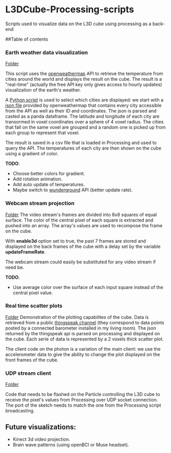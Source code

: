 # L3DCube-Processing-scripts
Scripts used to visualize data on the L3D cube using processing as a back-end

##Table of contents
### Earth weather data visualization
[Folder](https://github.com/amatelin/L3DCube-Processing-scripts/tree/master/earth_weather_data)

This script uses the [openweathermap](http://openweathermap.org/api) API to retrieve the temperature from cities around the world and displays the result on the cube. 
The result is a "real-time" (actually the free API key only gives access to hourly updates) visualization of the earth's weather. 

A [Python script](https://github.com/amatelin/L3DCube-Processing-scripts/blob/master/earth_weather_data/py/city_coordinates_comparison.py) is used to select which cities are displayed: we start with a [json file](http://bulk.openweathermap.org/sample/) provided by openweathermap
that contains every city accessible from the API as well as their ID and coordinates. The json is parsed and casted as a panda dataframe. 
The latitude and longitude of each city are transormed in voxel coordinates over a sphere of 4 voxel radius. The cities that fall
on the same voxel are grouped and a random one is picked up from each group to represent that voxel. 

The result is saved in a csv file that is loaded in Processing and used to query the API. The temperatures of each city are then shown 
on the cube using a gradient of color. 

**TODO**:
* Choose better colors for gradient. 
* Add rotation animation. 
* Add auto update of temperatures. 
* Maybe switch to [wunderground](http://www.wunderground.com) API (better update rate). 

### Webcam stream projection
[Folder](https://github.com/amatelin/L3DCube-Processing-scripts/tree/master/pixelate_video_stream)
The video stream's frames are divided into 8x8 squares of equal surface. The color of the central pixel of each square is extracted 
and pushed into an array. The array's values are used to recompose the frame on the cube. 

With **enable3d** option set to true, the past 7 frames are stored and displayed on the back frames of the cube with a delay set by the 
variable **updateFrameRate**. 

The webcam stream could easily be substituted for any video stream if need be. 

**TODO**:
* Use average color over the surface of each input square instead of the central pixel value. 

### Real time scatter plots
[Folder](https://github.com/amatelin/L3DCube-Processing-scripts/tree/master/thingspeak_real_time_plots)
Demonstration of the plotting capabilites of the cube. Data is retrieved from a public [thingspeak channel](https://thingspeak.com/channels/53833) (they correspond to 
data points posted by a connected barometer installed in my living room). 
The json returned by the thingspeak api is parsed on processing and displayed on the cube. Each serie of data is represented by a 2 voxels thick scatter plot. 

The client code on the photon is a variation of the main client: we use the accelerometer data to give the ability to change the plot displayed on the front frames of the cube. 

### UDP stream client
[Folder](https://github.com/amatelin/L3DCube-Processing-scripts/tree/master/udp-stream-client)

Code that needs to be flashed on the Particle controlling the L3D cube to receive the pixel's values from Processing over UDP socket connection. 
The port of the sketch needs to match the one from the Processing script broadcasting. 

## Future visualizations:

* Kinect 3d video projection.
* Brain wave patterns (using openBCI or Muse headset). 
